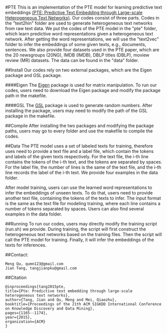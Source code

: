 #PTE
This is an implementation of the PTE model for learning predictive text embeddings [(PTE: Predictive Text Embedding through Large-scale Heterogeneous Text Networks)](https://arxiv.org/abs/1508.00200). 
Our codes consist of three parts. Codes in the "text2hin" folder are used to generate heterogeneous text networks from raw text data. We put the codes of the PTE model in the "pte" folder, which learn predictive word representations given a heterogeneous text network. After getting the word representations, we will use the "text2vec" folder to infer the embeddings of some given texts, e.g., documents, sentences.
We also provide four datasets used in the PTE paper, which are the 20 newsgroups (20NG), IMDB (IMDB), DBLP titles (DBLP), moview review (MR) datasets. The data can be found in the "data" folder.

##Install
Our codes rely on two external packages, which are the Eigen package and GSL package.

####Eigen
The [Eigen](http://eigen.tuxfamily.org/index.php?title=Main_Page) package is used for matrix manipulation. To run our codes, users need to download the Eigen package and modify the package path in the makefile.

####GSL
The [GSL](https://www.gnu.org/software/gsl/) package is used to generate random numbers. After installing the package, users may need to modify the path of the GSL package in the makefile. 

##Compile
After installing the two packages and modifying the package paths, users may go to every folder and use the makefile to compile the codes.

##Data
The PTE model uses a set of labeled texts for training, therefore uses need to provide a text file and a label file, which contain the tokens and labels of the given texts respectively. For the text file, the i-th line contains the tokens of the i-th text, and the tokens are separated by spaces. For the label file, the number of lines is the same of the text file, and the i-th line records the label of the i-th text. We provide four examples in the data folder.

After model training, users can use the learned word representations to infer the embeddings of unseen texts. To do that, users need to provide another text file, containing the tokens of the texts to infer. The input format is the same as the text file for modeling training, where each line contains a number of tokens separated by spaces. Users can also find several examples in the data folder.

##Running
To run our codes, users may directly modify the training script (run.sh) we provide. During training, the script will first construct the heterogeneous text networks based on the training files. Then the script will call the PTE model for training. Finally, it will infer the embeddings of the texts for inferences.

##Contact: 
```
Meng Qu, qumn123@gmail.com
Jian Tang, tangjianpku@gmail.com
```

##Citation
```
@inproceedings{tang2015pte,
title={Pte: Predictive text embedding through large-scale heterogeneous text networks},
author={Tang, Jian and Qu, Meng and Mei, Qiaozhu},
booktitle={Proceedings of the 21th ACM SIGKDD International Conference on Knowledge Discovery and Data Mining},
pages={1165--1174},
year={2015},
organization={ACM}
}
```

